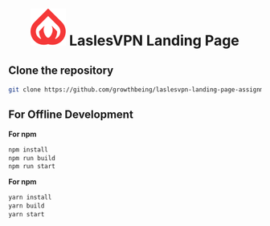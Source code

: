 <div align="center">

# ![LaslesVPN](./public/logo.svg) LaslesVPN Landing Page 

</div>

## Clone the repository

```sh
git clone https://github.com/growthbeing/laslesvpn-landing-page-assignment && cd laslesvpn-landing-page-assignment
```

## For Offline Development

**For npm**

```sh
npm install 
npm run build 
npm run start
```

**For npm**

```sh
yarn install 
yarn build 
yarn start
```

